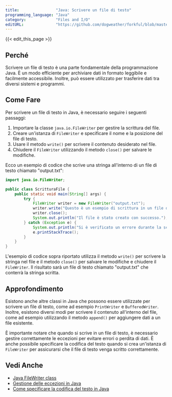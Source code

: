 ```yaml
---
title:                "Java: Scrivere un file di testo"
programming_language: "Java"
category:             "Files and I/O"
editURL:              "https://github.com/dogweather/forkful/blob/master/content/it/java/writing-a-text-file.md"
---
```


{{< edit_this_page >}}

## Perché

Scrivere un file di testo è una parte fondamentale della programmazione Java. È un modo efficiente per archiviare dati in formato leggibile e facilmente accessibile. Inoltre, può essere utilizzato per trasferire dati tra diversi sistemi e programmi. 

## Come Fare

Per scrivere un file di testo in Java, è necessario seguire i seguenti passaggi:

1. Importare la classe `java.io.FileWriter` per gestire la scrittura del file.
2. Creare un'istanza di `FileWriter` e specificare il nome e la posizione del file di testo.
3. Usare il metodo `write()` per scrivere il contenuto desiderato nel file.
4. Chiudere il `FileWriter` utilizzando il metodo `close()` per salvare le modifiche.

Ecco un esempio di codice che scrive una stringa all'interno di un file di testo chiamato "output.txt":

```Java
import java.io.FileWriter;

public class ScritturaFile {
    public static void main(String[] args) {
        try {
            FileWriter writer = new FileWriter("output.txt");
            writer.write("Questo è un esempio di scrittura in un file di testo.");
            writer.close();
            System.out.println("Il file è stato creato con successo.");
        } catch (Exception e) {
            System.out.println("Si è verificato un errore durante la scrittura del file.");
            e.printStackTrace();
        }
    }
}
```

L'esempio di codice sopra riportato utilizza il metodo `write()` per scrivere la stringa nel file e il metodo `close()` per salvare le modifiche e chiudere il `FileWriter`. Il risultato sarà un file di testo chiamato "output.txt" che conterrà la stringa scritta.

## Approfondimento

Esistono anche altre classi in Java che possono essere utilizzate per scrivere un file di testo, come ad esempio `PrintWriter` e `BufferedWriter`. Inoltre, esistono diversi modi per scrivere il contenuto all'interno del file, come ad esempio utilizzando il metodo `append()` per aggiungere dati a un file esistente.

È importante notare che quando si scrive in un file di testo, è necessario gestire correttamente le eccezioni per evitare errori o perdita di dati. È anche possibile specificare la codifica del testo quando si crea un'istanza di `FileWriter` per assicurarsi che il file di testo venga scritto correttamente.

## Vedi Anche

- [Java FileWriter class](https://docs.oracle.com/javase/7/docs/api/java/io/FileWriter.html)
- [Gestione delle eccezioni in Java](https://www.tutorialspoint.com/java/java_exceptions.htm)
- [Come specificare la codifica del testo in Java](https://www.baeldung.com/java-write-to-file-encoding)